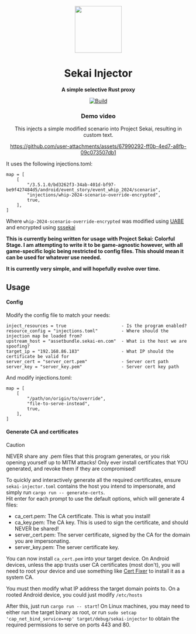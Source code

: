 <div align="center">
   <img align="center" width="128px" src="https://files.catbox.moe/hvrqg1.png" />
	<h1 align="center"><b>Sekai Injector</b></h1>
	<p align="center">
		<b>A simple selective Rust proxy</b>
    <br />
  </p>
	
[![Build](https://github.com/timothyhay256/Sekai-Injector/actions/workflows/rust.yml/badge.svg)](https://github.com/timothyhay256/Sekai-Injector/actions/workflows/rust.yml)

### Demo video
This injects a simple modified scenario into Project Sekai, resulting in custom text.

https://github.com/user-attachments/assets/67990292-ff0b-4ed7-a8fb-09c073507db1

</div>

It uses the following injections.toml: 
```
map = [
    [
        "/3.5.1.0/bd3262f3-34ab-401d-bf97-be9f427484d5/android/event_story/event_whip_2024/scenario",
        "injections/whip-2024-scenario-override-encrypted",
        true,
    ],
]
```

Where `whip-2024-scenario-override-encrypted` was modified using [UABE](https://github.com/nesrak1/UABEA) and encrypted using [sssekai](https://github.com/mos9527/sssekai)

**This is currently being written for usage with Project Sekai: Colorful Stage. I am attempting to write it to be game-agnostic however, with all game-specific logic being restricted to config files. This should mean it can be used for whatever use needed.**

**It is currently very simple, and will hopefully evolve over time.**

## Usage
#### Config
Modify the config file to match your needs:

```
inject_resources = true                     - Is the program enabled?
resource_config = "injections.toml"         - Where should the injection map be loaded from?
upstream_host = "assetbundle.sekai-en.com"  - What is the host we are spoofing?
target_ip = "192.168.86.183"                - What IP should the certificate be valid for
server_cert = "server_cert.pem"             - Server cert path 
server_key = "server_key.pem"               - Server cert key path
```

And modify injections.toml:
```
map = [
    [
        "/path/on/origin/to/override",
        "file-to-serve-instead",
        true,
    ],
]
```

#### Generate CA and certificates
> [!CAUTION]
> NEVER share any .pem files that this program generates, or you risk opening yourself up to MITM attacks!
> Only ever install certificates that YOU generated, and revoke them if they are compromised!

To quickly and interactively generate all the required certificates, ensure `sekai-injector.toml` contains the host you intend to impersonate, and simply run `cargo run -- generate-certs`.  
Hit enter for each prompt to use the default options, which will generate 4 files:
 - ca_cert.pem: The CA certificate. This is what you install!
 - ca_key.pem: The CA key. This is used to sign the certificate, and should NEVER be shared!
 - server_cert.pem: The server certificate, signed by the CA for the domain you are impersonating.
 - server_key.pem: The server certificate key.

You can now install `ca_cert.pem` into your target device. On Android devices, unless the app trusts user CA certificates (most don't), you will need to root your device and use something like [Cert Fixer](https://github.com/pwnlogs/cert-fixer) to install it as a system CA.

You must then modify what IP address the target domain points to. On a rooted Android device, you could just modify `/etc/hosts`

After this, just run `cargo run -- start`! 
On Linux machines, you may need to either run the target binary as root, or run `sudo setcap 'cap_net_bind_service=+ep' target/debug/sekai-injector` to obtain the required permissions to serve on ports 443 and 80.

